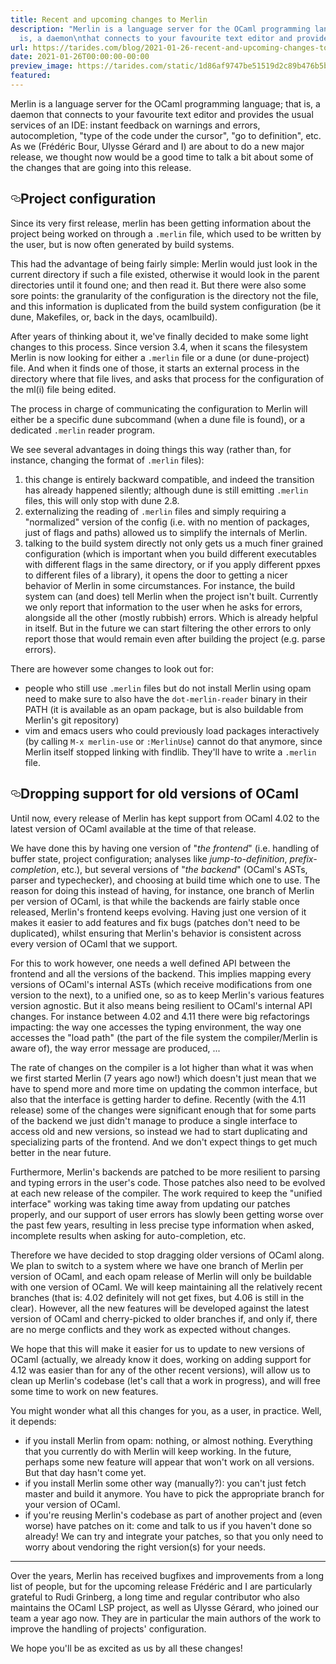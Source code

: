 ```yaml
---
title: Recent and upcoming changes to Merlin
description: "Merlin is a language server for the OCaml programming language; that
  is, a daemon\nthat connects to your favourite text editor and provides\u2026"
url: https://tarides.com/blog/2021-01-26-recent-and-upcoming-changes-to-merlin
date: 2021-01-26T00:00:00-00:00
preview_image: https://tarides.com/static/1d86af9747be51519d2c89b476b5b306/0132d/camelgicien.jpg
featured:
---
```


<p>Merlin is a language server for the OCaml programming language; that is, a daemon
that connects to your favourite text editor and provides the usual services of
an IDE: instant feedback on warnings and errors, autocompletion, "type of the
code under the cursor", "go to definition", etc. As we (Frédéric Bour, Ulysse
Gérard and I) are about to do a new major release, we thought now would be a
good time to talk a bit about some of the changes that are going into this
release.</p>
<h2 id="project-configuration" style="position:relative;"><a href="#project-configuration" aria-label="project configuration permalink" class="anchor before"><svg aria-hidden="true" focusable="false" height="16" version="1.1" viewBox="0 0 16 16" width="16"><path fill-rule="evenodd" d="M4 9h1v1H4c-1.5 0-3-1.69-3-3.5S2.55 3 4 3h4c1.45 0 3 1.69 3 3.5 0 1.41-.91 2.72-2 3.25V8.59c.58-.45 1-1.27 1-2.09C10 5.22 8.98 4 8 4H4c-.98 0-2 1.22-2 2.5S3 9 4 9zm9-3h-1v1h1c1 0 2 1.22 2 2.5S13.98 12 13 12H9c-.98 0-2-1.22-2-2.5 0-.83.42-1.64 1-2.09V6.25c-1.09.53-2 1.84-2 3.25C6 11.31 7.55 13 9 13h4c1.45 0 3-1.69 3-3.5S14.5 6 13 6z"></path></svg></a>Project configuration</h2>
<p>Since its very first release, merlin has been getting information about the
project being worked on through a <code>.merlin</code> file, which used to be written by
the user, but is now often generated by build systems.</p>
<p>This had the advantage of being fairly simple: Merlin would just look in the
current directory if such a file existed, otherwise it would look in the parent
directories until it found one; and then read it. But there were also some
sore points: the granularity of the configuration is the directory not the file,
and this information is duplicated from the build system configuration (be it
dune, Makefiles, or, back in the days, ocamlbuild).</p>
<p>After years of thinking about it, we've finally decided to make some light
changes to this process. Since version 3.4, when it scans the filesystem Merlin
is now looking for either a <code>.merlin</code> file or a dune (or dune-project) file. And
when it finds one of those, it starts an external process in the directory where
that file lives, and asks that process for the configuration of the ml(i) file
being edited.</p>
<p>The process in charge of communicating the configuration to Merlin will either
be a specific dune subcommand (when a dune file is found), or a dedicated
<code>.merlin</code> reader program.</p>
<p>We see several advantages in doing things this way (rather than, for instance,
changing the format of <code>.merlin</code> files):</p>
<ol>
<li>this change is entirely backward compatible, and indeed the transition has
already happened silently; although dune is still emitting <code>.merlin</code> files,
this will only stop with dune 2.8.</li>
<li>externalizing the reading of <code>.merlin</code> files and simply requiring a
"normalized" version of the config (i.e. with no mention of packages, just of
flags and paths) allowed us to simplify the internals of Merlin.</li>
<li>talking to the build system directly not only gets us a much finer grained
configuration (which is important when you build different executables with
different flags in the same directory, or if you apply different ppxes to
different files of a library), it opens the door to getting a nicer behavior
of Merlin in some circumstances. For instance, the build system can (and
does) tell Merlin when the project isn't built. Currently we only report that
information to the user when he asks for errors, alongside all the other
(mostly rubbish) errors. Which is already helpful in itself. But in the
future we can start filtering the other errors to only report those that
would remain even after building the project (e.g. parse errors).</li>
</ol>
<p>There are however some changes to look out for:</p>
<ul>
<li>people who still use <code>.merlin</code> files but do not install Merlin using opam need
to make sure to also have the <code>dot-merlin-reader</code> binary in their PATH (it is
available as an opam package, but is also buildable from Merlin's git
repository)</li>
<li>vim and emacs users who could previously load packages interactively (by
calling <code>M-x merlin-use</code> or <code>:MerlinUse</code>) cannot do that anymore, since Merlin
itself stopped linking with findlib. They'll have to write a <code>.merlin</code> file.</li>
</ul>
<h2 id="dropping-support-for-old-versions-of-ocaml" style="position:relative;"><a href="#dropping-support-for-old-versions-of-ocaml" aria-label="dropping support for old versions of ocaml permalink" class="anchor before"><svg aria-hidden="true" focusable="false" height="16" version="1.1" viewBox="0 0 16 16" width="16"><path fill-rule="evenodd" d="M4 9h1v1H4c-1.5 0-3-1.69-3-3.5S2.55 3 4 3h4c1.45 0 3 1.69 3 3.5 0 1.41-.91 2.72-2 3.25V8.59c.58-.45 1-1.27 1-2.09C10 5.22 8.98 4 8 4H4c-.98 0-2 1.22-2 2.5S3 9 4 9zm9-3h-1v1h1c1 0 2 1.22 2 2.5S13.98 12 13 12H9c-.98 0-2-1.22-2-2.5 0-.83.42-1.64 1-2.09V6.25c-1.09.53-2 1.84-2 3.25C6 11.31 7.55 13 9 13h4c1.45 0 3-1.69 3-3.5S14.5 6 13 6z"></path></svg></a>Dropping support for old versions of OCaml</h2>
<p>Until now, every release of Merlin has kept support from OCaml 4.02 to the
latest version of OCaml available at the time of that release.</p>
<p>We have done this by having one version of "<em>the frontend</em>" (i.e. handling of
buffer state, project configuration; analyses like <em>jump-to-definition</em>,
<em>prefix-completion</em>, etc.), but several versions of "<em>the backend</em>" (OCaml's
ASTs, parser and typechecker), and choosing at build time which one to use.
The reason for doing this instead of having, for instance, one branch of Merlin
per version of OCaml, is that while the backends are fairly stable once
released, Merlin's frontend keeps evolving. Having just one version of it makes
it easier to add features and fix bugs (patches don't need to be duplicated),
whilst ensuring that Merlin's behavior is consistent across every version of
OCaml that we support.</p>
<p>For this to work however, one needs a well defined API between the frontend and
all the versions of the backend. This implies mapping every versions of OCaml's
internal ASTs (which receive modifications from one version to the next), to a
unified one, so as to keep Merlin's various features version agnostic. But it
also means being resilient to OCaml's internal API changes. For instance between
4.02 and 4.11 there were big refactorings impacting: the way one accesses the
typing environment, the way one accesses the "load path" (the part of the file
system the compiler/Merlin is aware of), the way error message are produced, ...</p>
<p>The rate of changes on the compiler is a lot higher than what it was when we
first started Merlin (7 years ago now!) which doesn't just mean that we have to
spend more and more time on updating the common interface, but also that the
interface is getting harder to define. Recently (with the 4.11 release) some of
the changes were significant enough that for some parts of the backend we just
didn't manage to produce a single interface to access old and new versions, so
instead we had to start duplicating and specializing parts of the frontend.
And we don't expect things to get much better in the near future.</p>
<p>Furthermore, Merlin's backends are patched to be more resilient to parsing and
typing errors in the user's code. Those patches also need to be evolved at each
new release of the compiler.
The work required to keep the "unified interface" working was taking time away
from updating our patches properly, and our support of user errors has slowly
been getting worse over the past few years, resulting in less precise type
information when asked, incomplete results when asking for auto-completion, etc.</p>
<p>Therefore we have decided to stop dragging older versions of OCaml along. We
plan to switch to a system where we have one branch of Merlin per version of
OCaml, and each opam release of Merlin will only be buildable with one version
of OCaml. We will keep maintaining all the relatively recent branches (that is:
4.02 definitely will not get fixes, but 4.06 is still in the clear). However,
all the new features will be developed against the latest version of OCaml and
cherry-picked to older branches if, and only if, there are no merge conflicts
and they work as expected without changes.</p>
<p>We hope that this will make it easier for us to update to new versions of OCaml
(actually, we already know it does, working on adding support for 4.12 was
easier than for any of the other recent versions), will allow us to clean up
Merlin's codebase (let's call that a work in progress), and will free some time
to work on new features.</p>
<p>You might wonder what all this changes for you, as a user, in practice. Well, it
depends:</p>
<ul>
<li>if you install Merlin from opam: nothing, or almost nothing. Everything that
you currently do with Merlin will keep working. In the future, perhaps some
new feature will appear that won't work on all versions. But that day hasn't
come yet.</li>
<li>if you install Merlin some other way (manually?): you can't just fetch master
and build it anymore. You have to pick the appropriate branch for your
version of OCaml.</li>
<li>if you're reusing Merlin's codebase as part of another project and (even
worse) have patches on it: come and talk to us if you haven't done so already!
We can try and integrate your patches, so that you only need to worry about
vendoring the right version(s) for your needs.</li>
</ul>
<hr>
<p>Over the years, Merlin has received bugfixes and improvements from a long list of
people, but for the upcoming release Frédéric and I are particularly grateful to
Rudi Grinberg, a long time and regular contributor who also maintains the OCaml
LSP project, as well as Ulysse Gérard, who joined our team a year ago now. They
are in particular the main authors of the work to improve the handling of
projects' configuration.</p>
<p>We hope you'll be as excited as us by all these changes!</p>
